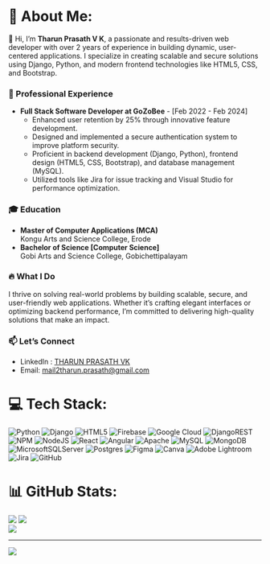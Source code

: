 # 💫 About Me:
👋 Hi, I’m **Tharun Prasath V K**, a passionate and results-driven web developer with over 2 years of experience in building dynamic, user-centered applications. I specialize in creating scalable and secure solutions using Django, Python, and modern frontend technologies like HTML5, CSS, and Bootstrap.

### 💼 Professional Experience
- **Full Stack Software Developer at GoZoBee**  - [Feb 2022 - Feb 2024]
  - Enhanced user retention by 25% through innovative feature development.  
  - Designed and implemented a secure authentication system to improve platform security.  
  - Proficient in backend development (Django, Python), frontend design (HTML5, CSS, Bootstrap), and database management (MySQL).  
  - Utilized tools like Jira for issue tracking and Visual Studio for performance optimization.

### 🎓 Education
- **Master of Computer Applications (MCA)**  
  Kongu Arts and Science College, Erode  
- **Bachelor of Science [Computer Science]**  
  Gobi Arts and Science College, Gobichettipalayam  

### 🔥 What I Do
I thrive on solving real-world problems by building scalable, secure, and user-friendly web applications. Whether it’s crafting elegant interfaces or optimizing backend performance, I’m committed to delivering high-quality solutions that make an impact.

### 📫 Let’s Connect
- LinkedIn : [THARUN PRASATH VK  ](https://www.linkedin.com/in/tharunprasathvk/)
- Email: mail2tharun.prasath@gmail.com

# 💻 Tech Stack:
![Python](https://img.shields.io/badge/python-3670A0?style=for-the-badge&logo=python&logoColor=ffdd54) ![Django](https://img.shields.io/badge/django-%23092E20.svg?style=for-the-badge&logo=django&logoColor=white) ![HTML5](https://img.shields.io/badge/html5-%23E34F26.svg?style=for-the-badge&logo=html5&logoColor=white) ![Firebase](https://img.shields.io/badge/firebase-%23039BE5.svg?style=for-the-badge&logo=firebase) ![Google Cloud](https://img.shields.io/badge/GoogleCloud-%234285F4.svg?style=for-the-badge&logo=google-cloud&logoColor=white) ![DjangoREST](https://img.shields.io/badge/DJANGO-REST-ff1709?style=for-the-badge&logo=django&logoColor=white&color=ff1709&labelColor=gray) ![NPM](https://img.shields.io/badge/NPM-%23CB3837.svg?style=for-the-badge&logo=npm&logoColor=white) ![NodeJS](https://img.shields.io/badge/node.js-6DA55F?style=for-the-badge&logo=node.js&logoColor=white) ![React](https://img.shields.io/badge/react-%2320232a.svg?style=for-the-badge&logo=react&logoColor=%2361DAFB) ![Angular](https://img.shields.io/badge/angular-%23DD0031.svg?style=for-the-badge&logo=angular&logoColor=white) ![Apache](https://img.shields.io/badge/apache-%23D42029.svg?style=for-the-badge&logo=apache&logoColor=white) ![MySQL](https://img.shields.io/badge/mysql-4479A1.svg?style=for-the-badge&logo=mysql&logoColor=white) ![MongoDB](https://img.shields.io/badge/MongoDB-%234ea94b.svg?style=for-the-badge&logo=mongodb&logoColor=white) ![MicrosoftSQLServer](https://img.shields.io/badge/Microsoft%20SQL%20Server-CC2927?style=for-the-badge&logo=microsoft%20sql%20server&logoColor=white) ![Postgres](https://img.shields.io/badge/postgres-%23316192.svg?style=for-the-badge&logo=postgresql&logoColor=white) ![Figma](https://img.shields.io/badge/figma-%23F24E1E.svg?style=for-the-badge&logo=figma&logoColor=white) ![Canva](https://img.shields.io/badge/Canva-%2300C4CC.svg?style=for-the-badge&logo=Canva&logoColor=white) ![Adobe Lightroom](https://img.shields.io/badge/Adobe%20Lightroom-31A8FF.svg?style=for-the-badge&logo=Adobe%20Lightroom&logoColor=white) ![Jira](https://img.shields.io/badge/jira-%230A0FFF.svg?style=for-the-badge&logo=jira&logoColor=white) ![GitHub](https://img.shields.io/badge/github-%23121011.svg?style=for-the-badge&logo=github&logoColor=white)
# 📊 GitHub Stats:
![](https://github-readme-stats.vercel.app/api?username=tharun1343&theme=dark&hide_border=false&include_all_commits=true&count_private=false)
![](https://nirzak-streak-stats.vercel.app/?user=tharun1343&theme=dark&hide_border=false)<br/>
![](https://github-readme-stats.vercel.app/api/top-langs/?username=tharun1343&theme=dark&hide_border=false&include_all_commits=true&count_private=false&layout=compact)

---
[![](https://visitcount.itsvg.in/api?id=tharun1343&icon=0&color=0)](https://visitcount.itsvg.in)
